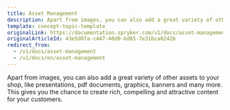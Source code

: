 ```yaml
---
title: Asset Management
description: Apart from images, you can also add a great variety of other assets to your shop, like presentations, pdf documents, graphics, banners and many more.
template: concept-topic-template
originalLink: https://documentation.spryker.com/v1/docs/asset-management
originalArticleId: 43e5d07a-c447-40d0-bd85-7e31bca82426
redirect_from:
  - /v1/docs/asset-management
  - /v1/docs/en/asset-management
---
```


Apart from images, you can also add a great variety of other assets to your shop, like presentations, pdf documents, graphics, banners and many more. This gives you the chance to create rich, compelling and attractive content for your customers.
